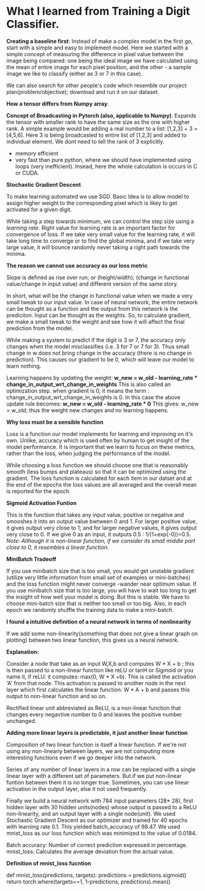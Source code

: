 # What I learned from Training a Digit Classifier.

**Creating a baseline first**: 
Instead of make a complex model in the first go, start with a simple and easy to implement model.
Here we started with a simple concept of measuring the difference in pixel value between the image being compared: one being the ideal image we have calculated using 
the mean of entire image for each pixel position, and the other - a sample image we like to classify (either as 3 or 7 in this case).

We can also search for other people's code which resemble our project plan(problem/objective); download and run it on our dataset. 

**How a tensor differs from Numpy array**.

**Concept of Broadcasting in Pytorch (also, applicable to Numpy)**:
Expands the tensor with smaller rank to have the same size as the one with higher rank.
A simple example would be adding a real number to a list: [1,2,3] + 3 = [4,5,6]. Here 3 is being broadcasted to entire list of [1,2,3] and added to individual element.
We dont need to tell the rank of 3 explicitly. 

* memory efficient 
* very fast than pure python, where we should have implemented using loops (very inefficient). Insead, here the whole calculation is occurs in C or CUDA. 

**Stochastic Gradient Descent**

To make learning automated we use SGD. Basic Idea is to allow model to assign higher weight to the corresponding pixel which is likey to get activated for a given digit. 

While taking a step towards minimum, we can control the step size using a *learning rate*. 
Right value for learning rate is an important factor for convergence of loss. If we take very small value for the learning rate, it will take long time to converge
or to find the global minima, and if we take very large value, it will bounce randomly never taking a right path towards the minima. 


**The reason we cannot use accuracy as our loss metric**

Slope is defined as rise over run; or (height/width); (change in functional value/change in input value) and different version of the same story.

In short, what will be the change in functional value when we made a very small tweak to our input value. 
In case of neural network, the entire network can be thought as a function and the output from this network is the prediciton.
Input can be thought as the weights. So, to calculate gradient, we make a small tweak to the weight and see how it will affect the final prediction from the model.

While making a system to predict if the digit is 3 or 7, the accuracy only changes when the model misclassifies (i.e. 3 for 7 or 7 for 3).
Thus small change in w does not bring change in the accuracy (there is no change in prediction). This causes our gradient to be 0, which will leave our model to learn nothing.


Learning happens by updating the weight: **w_new = w_old - learning_rate * change_in_output_wrt_change_in_weights**
This is also called an optimization step.
when gradient is 0, it means the term : change_in_output_wrt_change_in_weights is 0. In this case the above update rule becomes: **w_new = w_old - learning_rate * 0** 
This gives: w_new = w_old; thus the weight new changes and no learning happens. 

**Why loss must be a sensible function**

Loss is a function our model implements for learning and improving on it's own. Unlike, accuracy which is used often by human to get insight of the model performance. It is important that we learn to focus on these metrics, rather than the loss, when judging the performance of the model.

While choosing a loss function we should choose one that is reasonably smooth (less bumps and plateaus) so that it can be optimized using the gradient.
The loss function is calculated for each item in our datset and at the end of the epochs the loss values are all averaged and the overall mean is reported for the epoch.

**Sigmoid Activation Funtion**

This is the function that takes any input value, positive or negative and smooshes it into an output value bwtween 0 and 1.
For larger positive value, it gives output very close to 1; and for larger negative values, it gives output very close to 0.
If we give 0 as an input, it outputs 0.5 : 1/(1+exp(-0))=0.5.
*Note: Although it is non-linear function, if we consider its small middle part close to 0, it resembles a linear function.*

**MiniBatch Tradeoff**

If you use minibatch size that is too small, you would get unstable gradient (utilize very little information from small set of examples or mini-batches) and the loss function might never converge -wander near optimum value.
If you use minibatch size that is too large, you will have to wait too long to get the insight of how well your model is doing. But this is stable.
We have to choose mini-batch size that is neither too small or too big. 
Also, in each epoch we randomly shuffle the training data to make a mini-batch. 


**I found a intuitive definition of a neural network in terms of nonlinearity**

If we add some non-linearity(something that does not give a linear graph on plotting) between two linear function, this gives us a neural network.

**Explanation:**

Consider a node that take as an input W,X,b and computes W * X + b ; this is then passed to a non-linear function like reLU or tanH or Sigmoid or you name it,
if reLU: it computes: max(0, W * X +b). This is called the activation 'A' from that node. This activation is passed to another node in the next layer which first calculates the linear function: W * A + b and passes this output to non-linear function and so on. 

Rectified linear unit abbreviated as ReLU, is a non-linear function that changes every negavtive number to 0 and leaves the positive number unchanged.

**Adding more linear layers is predictable, it just another linear function**

Composition of two linear function is itself a linear function. If we're not using any non-lineariy between layers, we are not computing more interesting functions even if we go deeper into the network. 


Series of any number of linear layers in a row can be replaced with a single linear layer with a different set of parameters. 
But if we put non-linear funtion between them it is no longer true. 
Sometimes, you can use linear activation in the output layer, else it not used frequently. 

Finally we build a neural network with 784 input parameters (28* 28), first hidden layer with 30 hidden units(nodes) whose output is passed to a ReLU non-linearity, 
and an output layer with a single node(unit). We used Stochastic Gradient Descent as our optimizer and trained for 40 epochs with learning rate 0.1. This yielded 
batch_accuracy of 98.47. We used mnist_loss as our loss function which was minimized to the value of 0.0184. 

Batch accuracy: Number of correct prediction expressed in percentage.
mnist_loss: Calculates the average deviation from the actual value.

**Definition of mnist_loss fucntion**

def mnist_loss(predictions, targets):
  predictions = predictions.sigmoid()
  return torch.where(targets==1, 1-predictions, predictions).mean()
